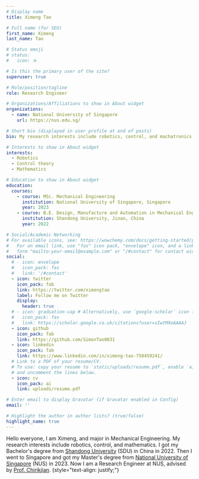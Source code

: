 ```yaml
---
# Display name
title: Ximeng Tao

# Full name (for SEO)
first_name: Ximeng
last_name: Tao

# Status emoji
# status:
#   icon: ☕️

# Is this the primary user of the site?
superuser: true

# Role/position/tagline
role: Research Engineer

# Organizations/Affiliations to show in About widget
organizations:
  - name: National University of Singapore
    url: https://nus.edu.sg/

# Short bio (displayed in user profile at end of posts)
bio: My research interests include robotics, control, and machatronics.

# Interests to show in About widget
interests:
  - Robotics
  - Control theory
  - Mathematics

# Education to show in About widget
education:
  courses:
    - course: MSc. Mechanical Engineering
      institution: National University of Singapore, Singapore
      year: 2023
    - course: B.E. Design, Manufacture and Automation in Mechanical Engineering
      institution: Shandong University, Jinan, China
      year: 2022

# Social/Academic Networking
# For available icons, see: https://wowchemy.com/docs/getting-started/page-builder/#icons
#   For an email link, use "fas" icon pack, "envelope" icon, and a link in the
#   form "mailto:your-email@example.com" or "/#contact" for contact widget.
social:
  # - icon: envelope
  #   icon_pack: fas
  #   link: '/#contact'
  - icon: twitter
    icon_pack: fab
    link: https://twitter.com/ximengtao
    label: Follow me on Twitter
    display:
      header: true
  # - icon: graduation-cap # Alternatively, use `google-scholar` icon from `ai` icon pack
  #   icon_pack: fas
  #   link: https://scholar.google.co.uk/citations?user=sIwtMXoAAAAJ
  - icon: github
    icon_pack: fab
    link: https://github.com/SimonTao0831
  - icon: linkedin
    icon_pack: fab
    link: https://www.linkedin.com/in/ximeng-tao-758459241/
  # Link to a PDF of your resume/CV.
  # To use: copy your resume to `static/uploads/resume.pdf`, enable `ai` icons in `params.yaml`,
  # and uncomment the lines below.
  - icon: cv
    icon_pack: ai
    link: uploads/resume.pdf

# Enter email to display Gravatar (if Gravatar enabled in Config)
email: ''

# Highlight the author in author lists? (true/false)
highlight_name: true
---
```


Hello everyone, I am Ximeng, and major in Mechanical Engineering. My research interests include robotics, control, and mathematics. I got my Bachelor's degree from [Shandong University](https://www.en.sdu.edu.cn/) (SDU) in China in 2022. Then I went to Singapore and got my Master's degree from [National University of Singapore](https://nus.edu.sg/) (NUS) in 2023. Now I am a Research Engineer at NUS, advised by [Prof. Chirikjian](https://chirikjianlab.github.io/).
{style="text-align: justify;"}
